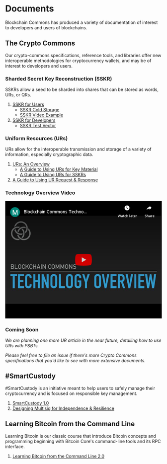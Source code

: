 # Documents

Blockchain Commons has produced a variety of documentation of interest to developers and users of blockchains.

## The Crypto Commons

Our crypto-commons specifications, reference tools, and libraries offer new interoperable methodologies for cryptocurrency wallets, and may be of interest to developers and users.

### Sharded Secret Key Reconstruction (SSKR)

SSKRs allow a seed to be sharded into shares that can be stored as words, URs, or QRs.

1. [SSKR for Users](sskr-users.md)
   * [SSKR Cold Storage](sskr-cold-storage.md)
   * [SSKR Video Example](sskr-video.md)
1. [SSKR for Developers](sskr-developers.md)
   * [SSKR Test Vector](sskr-test-vector.md)

### Uniform Resources (URs)

URs allow for the interoperable transmission and storage of a variety of information, especially cryptographic data.

1. [URs: An Overview](ur-1-overview.md)
   * [A Guide to Using URs for Key Material](ur-2-keys.md)
   * [A Guide to Using URs for SSKRs](ur-3-sskrs.md)
1. [A Guide to Using UR Request & Response](ur-99-request-response.md)

### Technology Overview Video

<a href="https://www.youtube.com/watch?v=RYgOFSdUqWY"><img src="images/video-tech-overview.png"></a>

### Coming Soon

_We are planning one more UR article in the near future, detailing how to use URs with PSBTs._

_Please feel free to file an issue if there's more Crypto Commons specifications that you'd like to see with more extensive documents._

## #SmartCustody

#SmartCustody is an initiative meant to help users to safely manage their cryptocurrency and is focused on responsible key management.

1. [SmartCustody 1.0](https://www.smartcustody.com/)
1. [Designing Multisig for Independence & Resilience](https://github.com/BlockchainCommons/Gordian/blob/master/Docs/Multisig.md)

## Learning Bitcoin from the Command Line

Learning Bitcoin is our classic course that introduce Bitcoin concepts and programming beginning with Bitcoin Core's command-line tools and its RPC interface.

1. [Learning Bitcoin from the Command Line 2.0](https://github.com/BlockchainCommons/Learning-Bitcoin-from-the-Command-Line/blob/master/README.md)
